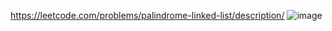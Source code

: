 https://leetcode.com/problems/palindrome-linked-list/description/
![image](https://github.com/user-attachments/assets/ac8119d5-66aa-4785-bfea-4b5e8d02c439)

